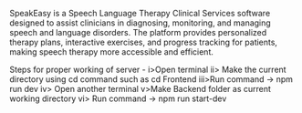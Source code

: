 SpeakEasy is a Speech Language Therapy Clinical Services software designed to assist clinicians in diagnosing, monitoring, and managing speech and language disorders. The platform provides personalized therapy plans, interactive exercises, and progress tracking for patients, making speech therapy more accessible and efficient.

Steps for proper working of  server - 
i>Open terminal
ii> Make the current directory using cd command such as cd Frontend
iii>Run command -> npm run dev 
iv> Open another terminal
v>Make Backend folder as current working directory 
vi> Run command -> npm run start-dev 

